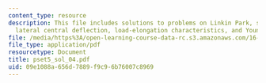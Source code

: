 ```yaml
---
content_type: resource
description: This file includes solutions to problems on Linkin Park, stagnation pressure,
  lateral central deflection, load-elongation characteristics, and Young's modulus.
file: /media/https%3A/open-learning-course-data-rc.s3.amazonaws.com/16-01-unified-engineering-i-ii-iii-iv-fall-2005-spring-2006/09e1088a656d7889f9c96b76007c8969_pset5_sol_04.pdf
file_type: application/pdf
resourcetype: Document
title: pset5_sol_04.pdf
uid: 09e1088a-656d-7889-f9c9-6b76007c8969
---
```

